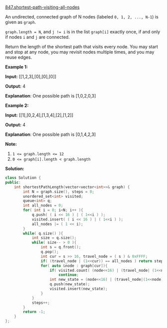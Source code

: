 [847.shortest-path-visiting-all-nodes](https://leetcode.com/problems/shortest-path-visiting-all-nodes/)  

An undirected, connected graph of N nodes (labeled `0, 1, 2, ..., N-1`) is given as `graph`.

`graph.length = N`, and `j != i` is in the list `graph[i]` exactly once, if and only if nodes `i` and `j` are connected.

Return the length of the shortest path that visits every node. You may start and stop at any node, you may revisit nodes multiple times, and you may reuse edges.

**Example 1:**

  
**Input:** \[\[1,2,3\],\[0\],\[0\],\[0\]\]
  
**Output:** 4
  
**Explanation**: One possible path is \[1,0,2,0,3\]

**Example 2:**

  
**Input:** \[\[1\],\[0,2,4\],\[1,3,4\],\[2\],\[1,2\]\]
  
**Output:** 4
  
**Explanation**: One possible path is \[0,1,4,2,3\]
  

**Note:**

1.  `1 <= graph.length <= 12`
2.  `0 <= graph[i].length < graph.length`  



**Solution:**  

```cpp
class Solution {
public:
    int shortestPathLength(vector<vector<int>>& graph) {
        int N = graph.size(), steps = 0;
        unordered_set<int> visited;
        queue<int> q;
        int all_nodes = 0;
        for( int i = 0; i<N; i++ ){
            q.push( ( i << 16 ) | ( 1<<i ) );
            visited.insert( ( i << 16 ) | ( 1<<i ) );
            all_nodes |= ( 1 << i);
        }
        while( q.size() ){
            int size = q.size();
            while( size-- > 0 ){
                int s = q.front();
                q.pop();
                int cur = s >> 16, travel_node = ( s ) & 0xFFFF;
                if( (travel_node | (1<<cur)) == all_nodes ) return steps;
                for( auto &node : graph[cur]){
                    if( visited.count( (node<<16) | (travel_node| (1<<node) ) ) )
                        continue;
                    int new_state = (node<<16) | (travel_node|(1<<node) );
                    q.push(new_state);
                    visited.insert(new_state);
                }
            }
            steps++;
        }
        return -1;
    }
};
```
      